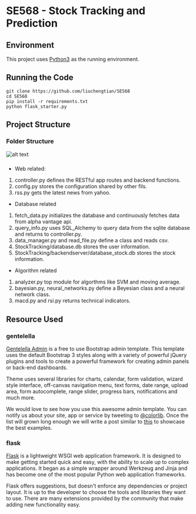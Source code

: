 # SE568 - Stock Tracking and Prediction

## Environment
This project uses [Python3](https://www.python.org/downloads/) as the running environment.

## Running the Code
```buildoutcfg
git clone https://github.com/liuchengtian/SE568
cd SE568
pip install -r requirements.txt
python flask_starter.py
```

## Project Structure
### Folder Structure 
![alt text](https://github.com/liuchengtian/SE568/blob/master/folder_structure.png)

### 
* Web related:
1. controller.py defines the RESTful app routes and backend functions.
2. config.py stores the configuration shared by other fils.
3. rss.py gets the latest news from yahoo.
* Database related
1. fetch_data.py initializes the database and continuously fetches data from alpha vantage
api.
2. query_info.py uses SQL_Alchemy to query data from the sqlite database and returns to
controller.py.
3. data_manager.py and read_file.py define a class and reads csv.
4. StockTracking/database.db stores the user information.
5. StockTracking/backendserver/database_stock.db stores the stock information.
* Algorithm related
1. analyzer.py top module for algorthms like SVM and moving average.
2. bayesian.py, neural_networks.py define a Beyesian class and a neural network class.
3. macd.py and rsi.py returns technical indicators.

## Resource Used
### gentelella
[Gentelella Admin](https://github.com/puikinsh/gentelella) is a free to use Bootstrap admin template.
This template uses the default Bootstrap 3 styles along with a variety of powerful jQuery plugins and tools to create a powerful framework for creating admin panels or back-end dashboards.

Theme uses several libraries for charts, calendar, form validation, wizard style interface, off-canvas navigation menu, text forms, date range, upload area, form autocomplete, range slider, progress bars, notifications and much more.

We would love to see how you use this awesome admin template. You can notify us about your site, app or service by tweeting to [@colorlib](https://twitter.com/colorlib). Once the list will grown long enough we will write a post similar to [this](https://colorlib.com/wp/avada-theme-examples/) to showcase the best examples.

### flask
[Flask](https://github.com/pallets/flask) is a lightweight WSGI web application framework. It is designed to make getting started quick and easy, with the ability to scale up to complex applications. It began as a simple wrapper around Werkzeug and Jinja and has become one of the most popular Python web application frameworks.

Flask offers suggestions, but doesn't enforce any dependencies or project layout. It is up to the developer to choose the tools and libraries they want to use. There are many extensions provided by the community that make adding new functionality easy.